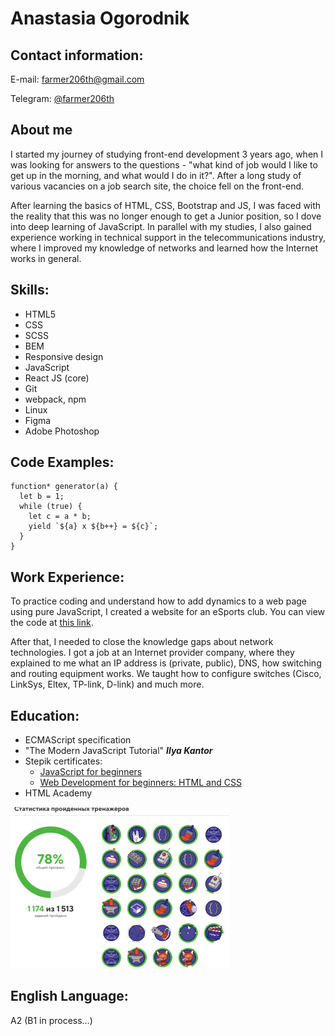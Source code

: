 # **Anastasia Ogorodnik**

## **Contact information:**
E-mail: farmer206th@gmail.com

Telegram: [@farmer206th](https://t.me/farmer206th)

## **About me**

I started my journey of studying front-end development 3 years ago, when I was looking for answers to the questions -  "what kind of job would I like to get up in the morning, and what would I do in it?". After a long study of various vacancies on a job search site, the choice fell on the front-end.


After learning the basics of HTML, CSS, Bootstrap and JS, I was faced with the reality that this was no longer enough to get a Junior position, so I dove into deep learning of JavaScript. In parallel with my studies, I also gained experience working in technical support in the telecommunications industry, where I improved my knowledge of networks and learned how the Internet works in general.

## **Skills:**

* HTML5
* CSS
* SCSS
* BEM
* Responsive design
* JavaScript
* React JS (core)
* Git
* webpack, npm
* Linux
* Figma
* Adobe Photoshop


## **Code Examples:**

```
function* generator(a) {
  let b = 1;
  while (true) {
    let c = a * b;
    yield `${a} x ${b++} = ${c}`;
  }
}
```


## **Work Experience:**

To practice coding and understand how to add dynamics to a web page using pure JavaScript, I created a website for an eSports club. You can view the code at [this link](https://github.com/farmer206/slashplay/tree/main).


After that, I needed to close the knowledge gaps about network technologies. I got a job at an Internet provider company, where they explained to me what an IP address is (private, public), DNS, how switching and routing equipment works. We taught how to configure switches (Cisco, LinkSys, Eltex, TP-link, D-link) and much more.


## **Education:**

* ECMAScript specification
* "The Modern JavaScript Tutorial" ***Ilya Kantor***
* Stepik certificates:
    + [JavaScript for beginners](https://stepik.org/cert/1478322?lang=en)
    + [Web Development for beginners: HTML and CSS](https://stepik.org/cert/1472732?lang=en)
* HTML Academy

![html_academy_srt](images/hacademy-statistic.png)

## **English Language:**

A2 (B1 in process…)
